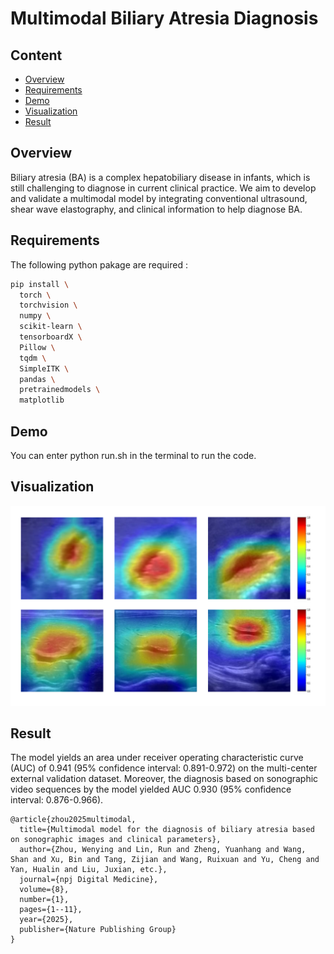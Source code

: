 # Multimodal Biliary Atresia Diagnosis

## Content
- [Overview](#overview)
- [Requirements](#requirements)
- [Demo](#demo)
- [Visualization](#visualization)
- [Result](#result)

## Overview
Biliary atresia (BA) is a complex hepatobiliary disease in infants, which is still challenging to diagnose in current clinical practice. We aim to develop and validate a multimodal model by integrating conventional ultrasound, shear wave elastography, and clinical information to help diagnose BA.

## Requirements
The following python pakage are required :
```bash
pip install \
  torch \
  torchvision \
  numpy \
  scikit-learn \
  tensorboardX \
  Pillow \
  tqdm \
  SimpleITK \
  pandas \
  pretrainedmodels \
  matplotlib
```

## Demo
You can enter python run.sh in the terminal to run the code.

## Visualization
<center class="half">
  <img src="imgs/cams.png" width=700/>
</center>


## Result
The model yields  an area under receiver operating characteristic curve (AUC) of 0.941 (95% confidence interval: 0.891-0.972) on the multi-center external validation dataset. Moreover, the diagnosis based on sonographic video sequences by the model yielded AUC 0.930 (95% confidence interval: 0.876-0.966).

```
@article{zhou2025multimodal,
  title={Multimodal model for the diagnosis of biliary atresia based on sonographic images and clinical parameters},
  author={Zhou, Wenying and Lin, Run and Zheng, Yuanhang and Wang, Shan and Xu, Bin and Tang, Zijian and Wang, Ruixuan and Yu, Cheng and Yan, Hualin and Liu, Juxian, etc.},
  journal={npj Digital Medicine},
  volume={8},
  number={1},
  pages={1--11},
  year={2025},
  publisher={Nature Publishing Group}
}
```
